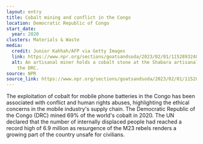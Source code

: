 ```yaml
---
layout: entry
title: Cobalt mining and conflict in the Congo
location: Democratic Republic of Congo
start_date:
  year: 2020
clusters: Materials & Waste
media:
  credit: Junior Kahhah/AFP via Getty Images
  link: https://www.npr.org/sections/goatsandsoda/2023/02/01/1152893248/red-cobalt-congo-drc-mining-siddharth-kara
  alt: An artisanal miner holds a cobalt stone at the Shabara artisanal mine in
    the DRC.
source: NPR
source_link: https://www.npr.org/sections/goatsandsoda/2023/02/01/1152893248/red-cobalt-congo-drc-mining-siddharth-kara
---
```

The exploitation of cobalt for mobile phone batteries in the Congo has been associated with conflict and human rights abuses, highlighting the ethical concerns in the mobile industry's supply chain. The Democratic Republic of the Congo (DRC) mined 69% of the world's cobalt in 2020. The UN declared that the number of internally displaced people had reached a record high of 6.9 million as resurgence of the M23 rebels renders a growing part of the country unsafe for civilians.